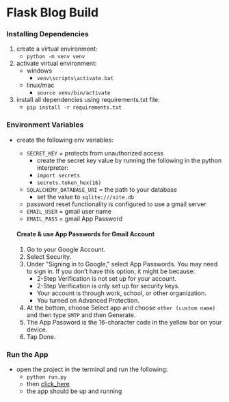 # Flask Blog Build
### Installing Dependencies
1. create a virtual environment:
    - `python -m venv venv`
2. activate virtual environment:
    - windows
        - `venv\scripts\activate.bat`
    - linux/mac
        - `source venv/bin/activate`
3. install all dependencies using requirements.txt file:
    - `pip install -r requirements.txt`

### Environment Variables
- create the following env variables:
    - `SECRET_KEY` = protects from unauthorized access 
        - create the secret key value by running the following in the python interpreter:
        - `import secrets`
        - `secrets.token_hex(16)` 
    - `SQLALCHEMY_DATABASE_URI` = the path to your database
        - set the value to `sqlite:///site.db`
    - password reset functionality is configured to use a gmail server
    - `EMAIL_USER` = gmail user name
    - `EMAIL_PASS` = gmail App Password
    
    #### Create & use App Passwords for Gmail Account
    1. Go to your Google Account.
    2. Select Security.
    3. Under "Signing in to Google," select App Passwords. You may need to sign in. If you  don’t have this option, it might be because:
        - 2-Step Verification is not set up for your account.
        - 2-Step Verification is only set up for security keys.
        - Your account is through work, school, or other organization.
        - You turned on Advanced Protection.
    4. At the bottom, choose Select app and choose `other (custom name)` and then type `SMTP` and then Generate.
    5. The App Password is the 16-character code in the yellow bar on your device.
    6. Tap Done.

    

### Run the App
- open the project in the terminal and run the following:
    - `python run.py`
    - then [click_here](http://127.0.0.1:5000)
    - the app should be up and running

    

